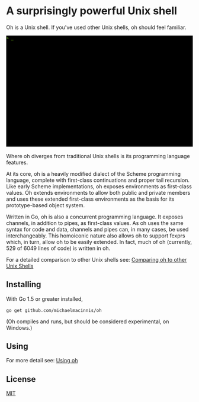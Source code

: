 # A surprisingly powerful Unix shell

Oh is a Unix shell. If you've used other Unix shells, oh should feel
familiar.

![gif](img/oh.gif)

Where oh diverges from traditional Unix shells is its programming
language features.

At its core, oh is a heavily modified dialect of the Scheme programming
language, complete with first-class continuations and proper tail
recursion. Like early Scheme implementations, oh exposes environments
as first-class values. Oh extends environments to allow both public and
private members and uses these extended first-class environments as the
basis for its prototype-based object system.

Written in Go, oh is also a concurrent programming language. It exposes
channels, in addition to pipes, as first-class values. As oh uses the
same syntax for code and data, channels and pipes can, in many cases, be
used interchangeably. This homoiconic nature also allows oh to support
fexprs which, in turn, allow oh to be easily extended.
In fact, much of oh (currently, 529 of 6049 
lines of code) is written in oh.

For a detailed comparison to other Unix shells see: [Comparing oh to other Unix Shells](https://htmlpreview.github.io/?https://raw.githubusercontent.com/michaelmacinnis/oh/master/doc/comparison.html)

## Installing

With Go 1.5 or greater installed,

    go get github.com/michaelmacinnis/oh

(Oh compiles and runs, but should be considered experimental, on Windows.)

## Using

For more detail see: [Using oh](doc/manual.md)

## License

[MIT](LICENSE)

